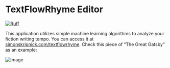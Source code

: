 # TextFlowRhyme Editor

[![Ruff](https://img.shields.io/endpoint?url=https://raw.githubusercontent.com/astral-sh/ruff/main/assets/badge/v2.json)](https://github.com/astral-sh/ruff)

This application utilizes simple machine learning algorithms to analyze your fiction writing tempo. You can access it at [simonskripnick.com/textflowrhyme](https://simonskripnick.com/textflowrhyme). Check this piece of “The Great Gatsby” as an example:

![image](https://github.com/42juododranoel/simonskripnick-editor/assets/25154783/e829759a-6bf2-4b7e-97ca-0fbbb474c6fb)
